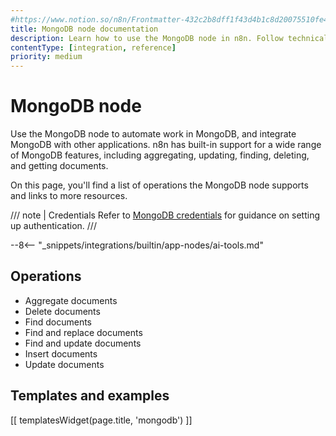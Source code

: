 ```yaml
---
#https://www.notion.so/n8n/Frontmatter-432c2b8dff1f43d4b1c8d20075510fe4
title: MongoDB node documentation
description: Learn how to use the MongoDB node in n8n. Follow technical documentation to integrate MongoDB node into your workflows.
contentType: [integration, reference]
priority: medium
---
```


# MongoDB node

Use the MongoDB node to automate work in MongoDB, and integrate MongoDB with other applications. n8n has built-in support for a wide range of MongoDB features, including aggregating, updating, finding, deleting, and getting documents. 

On this page, you'll find a list of operations the MongoDB node supports and links to more resources.

/// note | Credentials
Refer to [MongoDB credentials](/integrations/builtin/credentials/mongodb.md) for guidance on setting up authentication. 
///

--8<-- "_snippets/integrations/builtin/app-nodes/ai-tools.md"

## Operations

* Aggregate documents
* Delete documents
* Find documents
* Find and replace documents
* Find and update documents
* Insert documents
* Update documents

## Templates and examples

<!-- see https://www.notion.so/n8n/Pull-in-templates-for-the-integrations-pages-37c716837b804d30a33b47475f6e3780 -->
[[ templatesWidget(page.title, 'mongodb') ]]
